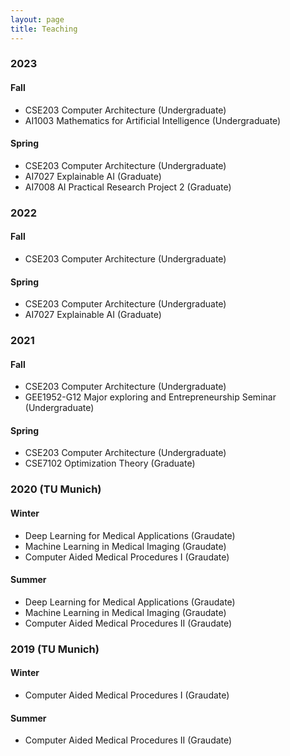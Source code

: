 ```yaml
---
layout: page
title: Teaching
---
```


### 2023
#### Fall
- CSE203 Computer Architecture (Undergraduate)
- AI1003 Mathematics for Artificial Intelligence (Undergraduate)

#### Spring
- CSE203 Computer Architecture (Undergraduate)
- AI7027 Explainable AI (Graduate)
- AI7008 AI Practical Research Project 2	(Graduate)
 
### 2022
#### Fall
- CSE203 Computer Architecture (Undergraduate)

#### Spring
- CSE203 Computer Architecture (Undergraduate)
- AI7027 Explainable AI (Graduate)


### 2021
#### Fall
- CSE203 Computer Architecture (Undergraduate)
- GEE1952-G12	Major exploring and Entrepreneurship Seminar (Undergraduate)

#### Spring
- CSE203 Computer Architecture (Undergraduate)
- CSE7102 Optimization Theory (Graduate)

### 2020 (TU Munich)
#### Winter
- Deep Learning for Medical Applications (Graudate)
- Machine Learning in Medical Imaging (Graudate)
- Computer Aided Medical Procedures I (Graudate)

#### Summer
- Deep Learning for Medical Applications (Graudate)
- Machine Learning in Medical Imaging (Graudate)
- Computer Aided Medical Procedures II (Graudate)

### 2019 (TU Munich)
#### Winter
- Computer Aided Medical Procedures I (Graudate)
  
#### Summer
- Computer Aided Medical Procedures II (Graudate)
